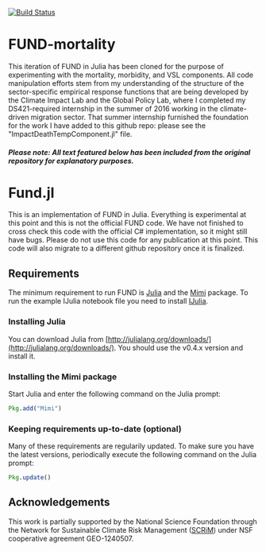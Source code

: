[![Build Status](https://travis-ci.org/davidanthoff/fund.jl.svg?branch=master)](https://travis-ci.org/davidanthoff/fund.jl)

# FUND-mortality

This iteration of FUND in Julia has been cloned for the purpose of experimenting with the mortality, morbidity, and VSL components. All code manipulation efforts stem from my understanding of the structure of the sector-specific empirical response functions that are being developed by the Climate Impact Lab and the Global Policy Lab, where I completed my DS421-required internship in the summer of 2016 working in the climate-driven migration sector. That summer internship furnished the foundation for the work I have added to this github repo: please see the "ImpactDeathTempComponent.jl" file. 

##### Please note: All text featured below has been included from the original repository for explanatory purposes. #####

# Fund.jl

This is an implementation of FUND in Julia. Everything is experimental at this point and this is not the official FUND code. We have not finished to cross check this code with the official C# implementation, so it might still have bugs. Please do not use this code for any publication at this point. This code will also migrate to a different github repository once it is finalized.

## Requirements

The minimum requirement to run FUND is [Julia](http://julialang.org/) and the [Mimi](https://github.com/davidanthoff/Mimi.jl) package. To run the example IJulia notebook file you need to install [IJulia](https://github.com/JuliaLang/IJulia.jl).

### Installing Julia

You can download Julia from [http://julialang.org/downloads/](http://julialang.org/downloads/). You should use the v0.4.x version and install it.

### Installing the Mimi package

Start Julia and enter the following command on the Julia prompt:

````jl
Pkg.add("Mimi")
````

### Keeping requirements up-to-date (optional)

Many of these requirements are regularily updated. To make sure you have the latest versions, periodically execute the following command on the Julia prompt:

````jl
Pkg.update()
````
## Acknowledgements

This work is partially supported by the National Science Foundation through the Network for Sustainable Climate Risk Management ([SCRiM](http://scrimhub.org/)) under NSF cooperative agreement GEO-1240507.
